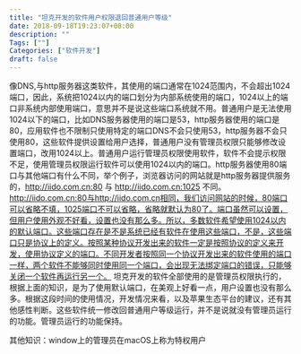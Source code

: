 ```yaml
---
title: "坦克开发的软件用户权限退回普通用户等级"
date: 2018-09-18T19:23:07+08:00
description: ""
Tags: [""]
Categories: ["软件开发"]
draft: false
---
```


像DNS,与http服务器这类软件，其使用的端口通常在1024范围内，不会超出1024端口，因此，系统把1024以内的端口划分为内部系统使用的端口，1024以上的端口非系统内部使用端口，意思并不是说这些端口系统就不用。普通用户是无法使用1024以下的端口，比如DNS服务器使用的端口是53，http服务器使用的端口是80，应用软件也不限制只使用特定的端口DNS不会只使用53，http服务器不会只使用80，这些软件提供设置给用户选择，普通用户没有管理员权限只能够修改设置端口，改用1024以上。普通用户运行管理员权限使用软件，软件不会提示权限不足，使用管理员权限运行软件可以使用1024以内的端口。http服务器使用80端口与其他端口有什么不同，举个例子，浏览器访问的网站就是http服务器提供服务的，http://iido.com.cn:80 与 http://iido.com.cn:1025 不同。http://iido.com.cn:80与http://iido.com.cn相同，我们访问网站的时候，80端口可以省略不填，1025端口不可以省略，省略就默认为80了。端口虽然可以设置，但用户使用外观不好看，设置也没有那么多。所以，多数软件希望使用1024以内的默认端口。这些端口存在是不是系统已经有软件在使用这些端口，不是，这些端口只是协议上的定义。按照某种协议开发出来的软件一定是按照协议的定义来开发，使用协议定义的端口。不同开发者按照同一个协议开发出来的软件使用的端口一样，两个软件不能够同时使用同一个端口，会出现无法绑定端口的错误，只能够关闭一个软件再运行另一个。
坦克开发的软件全部使用的是管理员权限执行的，根据上面的知识，是为了使用默认端口，在美观上好看一点，用户设置也没有那么多。根据这段时间的使用情况，开发情况来看，以及苹果生态平台的建议，还有其他感性判断。这些软件统一修改回普通用户等级运行，并不是说就没有管理员运行的功能。管理员运行的功能保持。

其他知识：window上的管理员在macOS上称为特权用户